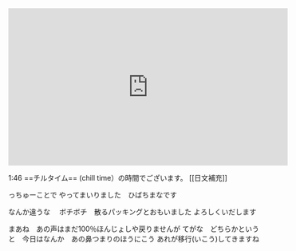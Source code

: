 <iframe width="560" height="315" src="https://www.youtube.com/embed/lhpUrsc8Qm0" title="YouTube video player" frameborder="0" allow="accelerometer; autoplay; clipboard-write; encrypted-media; gyroscope; picture-in-picture; web-share" allowfullscreen></iframe>

1:46
==チルタイム== (chill time）の時間でございます。
[[日文補充]]

っちゅーことで やってまいりました　ひばちまなです

なんか違うな　
ボチボチ　散るパッキングとおもいました
よろしくいだします

まあね　あの声はまだ100％ほんじょしや戻りませんが
てがな　どちらかというと　今日はなんか　あの鼻つまりのほうにこう
あれが移行(いこう)してきますね　
